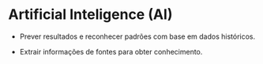 # Artificial Inteligence (AI)

- Prever resultados e reconhecer padrões com base em dados históricos.

- Extrair informações de fontes para obter conhecimento. 